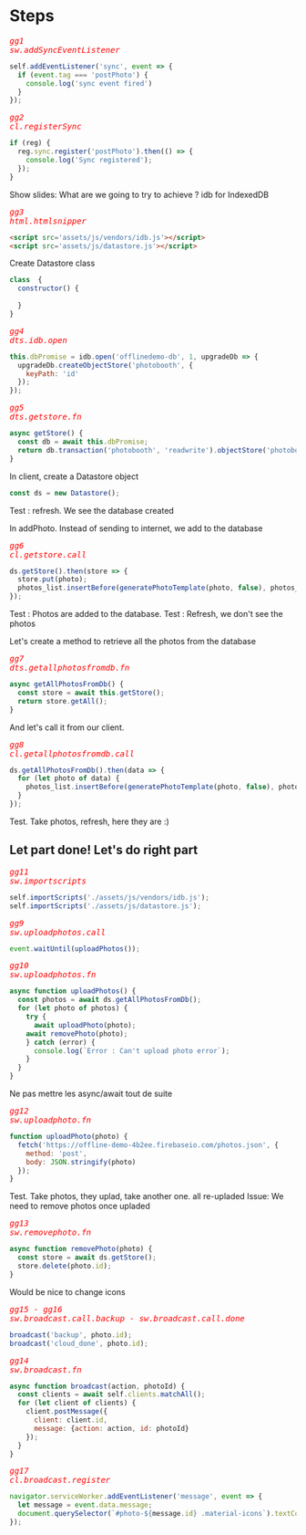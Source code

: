 # Steps


<div style="color: red; font-style: italic;">
<pre>
gg1
sw.addSyncEventListener
</pre>
</div>

```javascript
self.addEventListener('sync', event => {
  if (event.tag === 'postPhoto') {
    console.log('sync event fired')
  }
});
```

<div style="color: red; font-style: italic">
<pre>
gg2
cl.registerSync
</pre>
</div>

```javascript
if (reg) {
  reg.sync.register('postPhoto').then(() => {
    console.log('Sync registered');
  });
}
```

Show slides: What are we going to try to achieve ?
idb for IndexedDB

<div style="color: red; font-style: italic">
<pre>
gg3
html.htmlsnipper
</pre>
</div>

```html
<script src='assets/js/vendors/idb.js'></script>
<script src='assets/js/datastore.js'></script>
```

Create Datastore class
```javascript
class  {
  constructor() {
    
  }
}
```

<div style="color: red; font-style: italic">
<pre>
gg4
dts.idb.open
</pre>
</div>

```javascript
this.dbPromise = idb.open('offlinedemo-db', 1, upgradeDb => {
  upgradeDb.createObjectStore('photobooth', {
    keyPath: 'id'
  });
});
```

<div style="color: red; font-style: italic">
<pre>
gg5
dts.getstore.fn
</pre>
</div>

```javascript
async getStore() {
  const db = await this.dbPromise;
  return db.transaction('photobooth', 'readwrite').objectStore('photobooth');
}
```

In client, create a Datastore object
```javascript
const ds = new Datastore();
```

Test : refresh. We see the database created

In addPhoto. Instead of sending to internet, we add to the database
<div style="color: red; font-style: italic">
<pre>
gg6
cl.getstore.call
</pre>
</div>

```javascript
ds.getStore().then(store => {
  store.put(photo);
  photos_list.insertBefore(generatePhotoTemplate(photo, false), photos_list.firstChild);
});
```
Test : Photos are added to the database.
Test : Refresh, we don't see the photos

Let's create a method to retrieve all the photos from the database
<div style="color: red; font-style: italic">
<pre>
gg7
dts.getallphotosfromdb.fn
</pre>
</div>

```javascript
async getAllPhotosFromDb() {
  const store = await this.getStore();
  return store.getAll();
}
```

And let's call it from our client.
<div style="color: red; font-style: italic">
<pre>
gg8
cl.getallphotosfromdb.call
</pre>
</div>

```javascript
ds.getAllPhotosFromDb().then(data => {
  for (let photo of data) {
    photos_list.insertBefore(generatePhotoTemplate(photo, false), photos_list.firstChild);
  }
});
```

Test. Take photos, refresh, here they are :)


## Let part done! Let's do right part

<div style="color: red; font-style: italic">
<pre>
gg11
sw.importscripts
</pre>
</div>

```javascript
self.importScripts('./assets/js/vendors/idb.js');
self.importScripts('./assets/js/datastore.js');
```

<div style="color: red; font-style: italic">
<pre>
gg9
sw.uploadphotos.call
</pre>
</div>

```javascript
event.waitUntil(uploadPhotos());
```

<div style="color: red; font-style: italic">
<pre>
gg10
sw.uploadphotos.fn
</pre>
</div>

```javascript
async function uploadPhotos() {
  const photos = await ds.getAllPhotosFromDb();
  for (let photo of photos) {
    try {
      await uploadPhoto(photo);
    await removePhoto(photo);
    } catch (error) {
      console.log(`Error : Can't upload photo error`);
    }
  }
}
```

Ne pas mettre les async/await tout de suite
<div style="color: red; font-style: italic">
<pre>
gg12
sw.uploadphoto.fn
</pre>
</div>

```javascript
function uploadPhoto(photo) {
  fetch('https://offline-demo-4b2ee.firebaseio.com/photos.json', {
    method: 'post',
    body: JSON.stringify(photo)
  });
}
```

Test. Take photos, they uplad, take another one. all re-upladed
Issue: We need to remove photos once upladed


<div style="color: red; font-style: italic">
<pre>
gg13
sw.removephoto.fn
</pre>
</div>

```javascript
async function removePhoto(photo) {
  const store = await ds.getStore();
  store.delete(photo.id);
}
```

Would be nice to change icons

<div style="color: red; font-style: italic">
<pre>
gg15 - gg16
sw.broadcast.call.backup - sw.broadcast.call.done
</pre>
</div>

```javascript
broadcast('backup', photo.id);
broadcast('cloud_done', photo.id);
```


<div style="color: red; font-style: italic">
<pre>
gg14
sw.broadcast.fn
</pre>
</div>

```javascript
async function broadcast(action, photoId) {
  const clients = await self.clients.matchAll();
  for (let client of clients) {
    client.postMessage({
      client: client.id,
      message: {action: action, id: photoId}
    });
  }
}
```

<div style="color: red; font-style: italic">
<pre>
gg17
cl.broadcast.register
</pre>
</div>

```javascript
navigator.serviceWorker.addEventListener('message', event => {
  let message = event.data.message;
  document.querySelector(`#photo-${message.id} .material-icons`).textContent = message.action;
});
```
